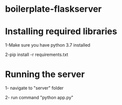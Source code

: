 # boilerplate-flaskserver

# Installing required libraries
1-Make sure you have python 3.7 installed

2-pip install -r requirements.txt

# Running the server
1- navigate to "server" folder

2- run command "python app.py"
